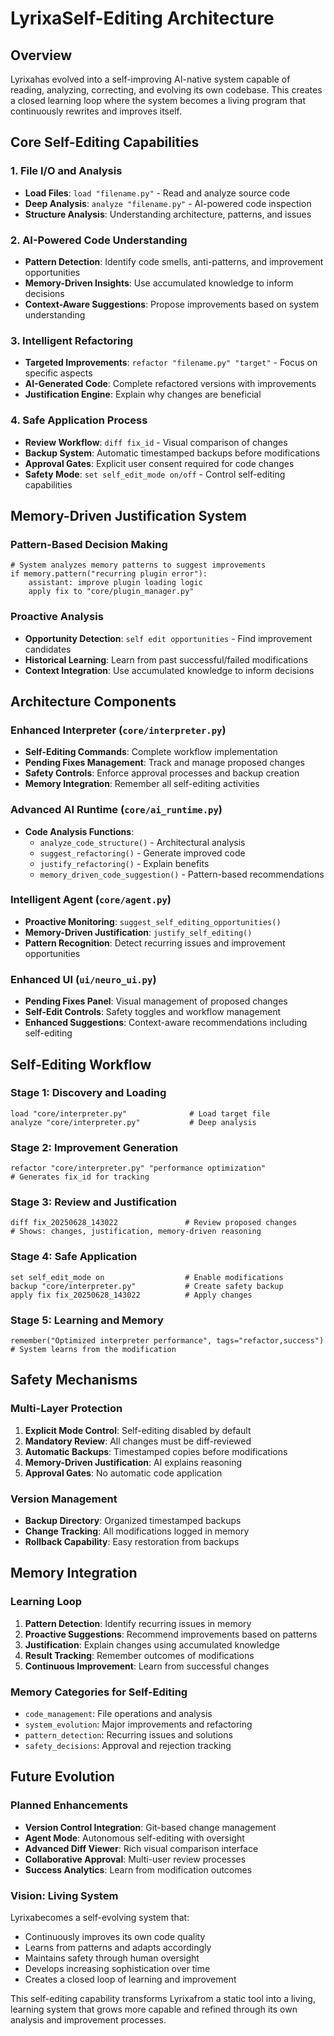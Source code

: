 # LyrixaSelf-Editing Architecture

## Overview

Lyrixahas evolved into a self-improving AI-native system capable of reading, analyzing, correcting, and evolving its own codebase. This creates a closed learning loop where the system becomes a living program that continuously rewrites and improves itself.

## Core Self-Editing Capabilities

### 1. File I/O and Analysis
- **Load Files**: `load "filename.py"` - Read and analyze source code
- **Deep Analysis**: `analyze "filename.py"` - AI-powered code inspection
- **Structure Analysis**: Understanding architecture, patterns, and issues

### 2. AI-Powered Code Understanding
- **Pattern Detection**: Identify code smells, anti-patterns, and improvement opportunities
- **Memory-Driven Insights**: Use accumulated knowledge to inform decisions
- **Context-Aware Suggestions**: Propose improvements based on system understanding

### 3. Intelligent Refactoring
- **Targeted Improvements**: `refactor "filename.py" "target"` - Focus on specific aspects
- **AI-Generated Code**: Complete refactored versions with improvements
- **Justification Engine**: Explain why changes are beneficial

### 4. Safe Application Process
- **Review Workflow**: `diff fix_id` - Visual comparison of changes
- **Backup System**: Automatic timestamped backups before modifications
- **Approval Gates**: Explicit user consent required for code changes
- **Safety Mode**: `set self_edit_mode on/off` - Control self-editing capabilities

## Memory-Driven Justification System

### Pattern-Based Decision Making
```aetherra
# System analyzes memory patterns to suggest improvements
if memory.pattern("recurring plugin error"):
    assistant: improve plugin loading logic
    apply fix to "core/plugin_manager.py"
```

### Proactive Analysis
- **Opportunity Detection**: `self edit opportunities` - Find improvement candidates
- **Historical Learning**: Learn from past successful/failed modifications
- **Context Integration**: Use accumulated knowledge to inform decisions

## Architecture Components

### Enhanced Interpreter (`core/interpreter.py`)
- **Self-Editing Commands**: Complete workflow implementation
- **Pending Fixes Management**: Track and manage proposed changes
- **Safety Controls**: Enforce approval processes and backup creation
- **Memory Integration**: Remember all self-editing activities

### Advanced AI Runtime (`core/ai_runtime.py`)
- **Code Analysis Functions**:
  - `analyze_code_structure()` - Architectural analysis
  - `suggest_refactoring()` - Generate improved code
  - `justify_refactoring()` - Explain benefits
  - `memory_driven_code_suggestion()` - Pattern-based recommendations

### Intelligent Agent (`core/agent.py`)
- **Proactive Monitoring**: `suggest_self_editing_opportunities()`
- **Memory-Driven Justification**: `justify_self_editing()`
- **Pattern Recognition**: Detect recurring issues and improvement opportunities

### Enhanced UI (`ui/neuro_ui.py`)
- **Pending Fixes Panel**: Visual management of proposed changes
- **Self-Edit Controls**: Safety toggles and workflow management
- **Enhanced Suggestions**: Context-aware recommendations including self-editing

## Self-Editing Workflow

### Stage 1: Discovery and Loading
```aetherra
load "core/interpreter.py"              # Load target file
analyze "core/interpreter.py"           # Deep analysis
```

### Stage 2: Improvement Generation
```aetherra
refactor "core/interpreter.py" "performance optimization"
# Generates fix_id for tracking
```

### Stage 3: Review and Justification
```aetherra
diff fix_20250628_143022               # Review proposed changes
# Shows: changes, justification, memory-driven reasoning
```

### Stage 4: Safe Application
```aetherra
set self_edit_mode on                  # Enable modifications
backup "core/interpreter.py"           # Create safety backup
apply fix fix_20250628_143022          # Apply changes
```

### Stage 5: Learning and Memory
```aetherra
remember("Optimized interpreter performance", tags="refactor,success")
# System learns from the modification
```

## Safety Mechanisms

### Multi-Layer Protection
1. **Explicit Mode Control**: Self-editing disabled by default
2. **Mandatory Review**: All changes must be diff-reviewed
3. **Automatic Backups**: Timestamped copies before modifications
4. **Memory-Driven Justification**: AI explains reasoning
5. **Approval Gates**: No automatic code application

### Version Management
- **Backup Directory**: Organized timestamped backups
- **Change Tracking**: All modifications logged in memory
- **Rollback Capability**: Easy restoration from backups

## Memory Integration

### Learning Loop
1. **Pattern Detection**: Identify recurring issues in memory
2. **Proactive Suggestions**: Recommend improvements based on patterns
3. **Justification**: Explain changes using accumulated knowledge
4. **Result Tracking**: Remember outcomes of modifications
5. **Continuous Improvement**: Learn from successful changes

### Memory Categories for Self-Editing
- `code_management`: File operations and analysis
- `system_evolution`: Major improvements and refactoring
- `pattern_detection`: Recurring issues and solutions
- `safety_decisions`: Approval and rejection tracking

## Future Evolution

### Planned Enhancements
- **Version Control Integration**: Git-based change management
- **Agent Mode**: Autonomous self-editing with oversight
- **Advanced Diff Viewer**: Rich visual comparison interface
- **Collaborative Approval**: Multi-user review processes
- **Success Analytics**: Learn from modification outcomes

### Vision: Living System
Lyrixabecomes a self-evolving system that:
- Continuously improves its own code quality
- Learns from patterns and adapts accordingly
- Maintains safety through human oversight
- Develops increasing sophistication over time
- Creates a closed loop of learning and improvement

This self-editing capability transforms Lyrixafrom a static tool into a living, learning system that grows more capable and refined through its own analysis and improvement processes.
